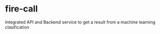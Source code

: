 # fire-call
Integrated API and Backend service to get a result from a machine learning clasification 
